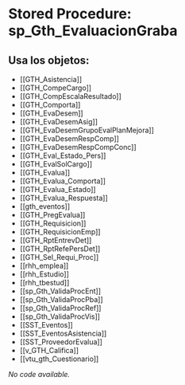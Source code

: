 # Stored Procedure: sp_Gth_EvaluacionGraba

## Usa los objetos:
- [[GTH_Asistencia]]
- [[GTH_CompeCargo]]
- [[GTH_CompEscalaResultado]]
- [[GTH_Comporta]]
- [[GTH_EvaDesem]]
- [[GTH_EvaDesemAsig]]
- [[GTH_EvaDesemGrupoEvalPlanMejora]]
- [[GTH_EvaDesemRespComp]]
- [[GTH_EvaDesemRespCompConc]]
- [[GTH_Eval_Estado_Pers]]
- [[GTH_EvalSolCargo]]
- [[GTH_Evalua]]
- [[GTH_Evalua_Comporta]]
- [[GTH_Evalua_Estado]]
- [[GTH_Evalua_Respuesta]]
- [[gth_eventos]]
- [[GTH_PregEvalua]]
- [[GTH_Requisicion]]
- [[GTH_RequisicionEmp]]
- [[GTH_RptEntrevDet]]
- [[GTH_RptRefePersDet]]
- [[GTH_Sel_Requi_Proc]]
- [[rhh_emplea]]
- [[rhh_Estudio]]
- [[rhh_tbestud]]
- [[sp_Gth_ValidaProcEnt]]
- [[sp_Gth_ValidaProcPba]]
- [[sp_Gth_ValidaProcRef]]
- [[sp_Gth_ValidaProcVis]]
- [[SST_Eventos]]
- [[SST_EventosAsistencia]]
- [[SST_ProveedorEvalua]]
- [[v_GTH_Califica]]
- [[vtu_gth_Cuestionario]]

*No code available.*
